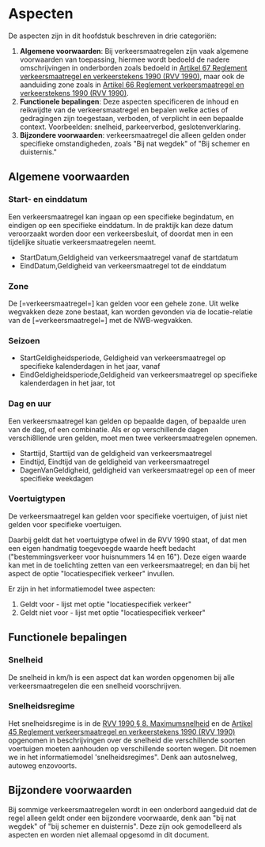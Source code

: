 # Aspecten

De aspecten zijn in dit hoofdstuk beschreven in drie categoriën:

1. <b>Algemene voorwaarden</b>: Bij verkeersmaatregelen zijn vaak algemene voorwaarden van toepassing, hiermee wordt bedoeld de nadere omschrijvingen in onderborden zoals bedoeld in [Artikel 67 Reglement verkeersmaatregel  en verkeerstekens 1990 (RVV 1990)](https://wetten.overheid.nl/jci1.3:c:BWBR0004825&hoofdstuk=III&paragraaf=2&artikel=67&z=2023-07-01&g=2023-07-01), maar ook de aanduiding zone zoals in [Artikel 66 Reglement verkeersmaatregel  en verkeerstekens 1990 (RVV 1990)](https://wetten.overheid.nl/jci1.3:c:BWBR0004825&hoofdstuk=III&paragraaf=2&artikel=66&z=2023-07-01&g=2023-07-01).
2. <b>Functionele bepalingen</b>: Deze aspecten specificeren de inhoud en reikwijdte van de verkeersmaatregel en bepalen welke acties of gedragingen zijn toegestaan, verboden, of verplicht in een bepaalde context. Voorbeelden: snelheid, parkeerverbod, geslotenverklaring.
3. <b>Bijzondere voorwaarden</b>: verkeersmaatregel  die alleen gelden onder specifieke omstandigheden, zoals "Bij nat wegdek" of "Bij schemer en duisternis."


## Algemene voorwaarden

### Start- en einddatum 
Een verkeersmaatregel kan ingaan op een specifieke begindatum, en eindigen op een specifieke einddatum. In de praktijk kan deze datum veroorzaakt worden door een verkeersbesluit, of doordat men in een tijdelijke situatie verkeersmaatregelen neemt. 
* StartDatum,Geldigheid van verkeersmaatregel vanaf de startdatum
* EindDatum,Geldigheid van verkeersmaatregel tot de einddatum

### Zone
De [=verkeersmaatregel=] kan gelden voor een gehele zone. Uit welke wegvakken deze zone bestaat, kan worden gevonden via de locatie-relatie van de [=verkeersmaatregel=] met de NWB-wegvakken.

### Seizoen 
* StartGeldigheidsperiode, Geldigheid van verkeersmaatregel op specifieke kalenderdagen in het jaar, vanaf 
* EindGeldigheidsperiode,Geldigheid van verkeersmaatregel op specifieke kalenderdagen in het jaar, tot 


### Dag en uur
Een verkeersmaatregel kan gelden op bepaalde dagen, of bepaalde uren van de dag, of een combinatie. Als er op verschillende dagen verschi8llende uren gelden, moet men twee verkeersmaatregelen opnemen. 
* Starttijd, Starttijd van de geldigheid van verkeersmaatregel 
* Eindtijd, Eindtijd van de geldigheid van verkeersmaatregel 
* DagenVanGeldigheid, geldigheid van verkeersmaatregel op een of meer specifieke weekdagen


### Voertuigtypen

De verkeersmaatregel kan gelden voor specifieke voertuigen, of juist niet gelden voor specifieke voertuigen.

Daarbij geldt dat het voertuigtype ofwel in de RVV 1990 staat, of dat men een eigen handmatig toegevoegde waarde heeft bedacht ("bestemmingsverkeer voor huisnummers 14 en 16"). Deze eigen waarde kan met in de toelichting zetten van een verkeersmaatregel; en dan bij het aspect de optie "locatiespecifiek verkeer" invullen. 

Er zijn in het informatiemodel twee aspecten:

1. Geldt voor - lijst met optie "locatiespecifiek verkeer"
2. Geldt niet voor - lijst met optie "locatiespecifiek verkeer" 



## Functionele bepalingen

### Snelheid
De snelheid in km/h is een aspect dat kan worden opgenomen bij alle verkeersmaatregelen die een snelheid voorschrijven.

### Snelheidsregime
Het snelheidsregime is in de <a href="https://wetten.overheid.nl/jci1.3:c:BWBR0004825&hoofdstuk=II&paragraaf=8&z=2023-07-01&g=2023-07-01">RVV 1990 § 8. Maximumsnelheid</a> en de <a href="https://wetten.overheid.nl/jci1.3:c:BWBR0004825&hoofdstuk=II&paragraaf=17&artikel=45&z=2023-07-01&g=2023-07-01">Artikel 45 Reglement verkeersmaatregel  en verkeerstekens 1990 (RVV 1990)</a> opgenomen in beschrijvingen over de snelheid die verschillende soorten voertuigen moeten aanhouden op verschillende soorten wegen. Dit noemen we in het informatiemodel 'snelheidsregimes". Denk aan autosnelweg, autoweg enzovoorts. 


## Bijzondere voorwaarden
Bij sommige verkeersmaatregelen wordt in een onderbord aangeduid dat de regel alleen geldt onder een bijzondere voorwaarde, denk aan "bij nat wegdek" of "bij schemer en duisternis". Deze zijn ook gemodelleerd als aspecten en worden niet allemaal opgesomd in dit document.
